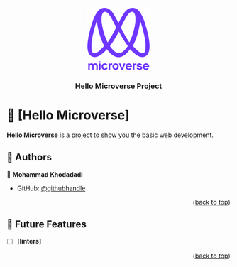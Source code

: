 <a name="readme-top"></a>

<!--
HOW TO USE:
This is an example of how you may give instructions on setting up your project locally.

Modify this file to match your project and remove sections that don't apply.

REQUIRED SECTIONS:
- Table of Contents
- About the Project
  - Built With
  - Live Demo
- Getting Started
- Authors
- Future Features
- Contributing
- Show your support
- Acknowledgements
- License

After you're finished please remove all the comments and instructions!
-->

<div align="center">
  <img src="murple_logo.png" alt="logo" width="140"  height="auto" />
  <br/>
  <h3><b>Hello Microverse Project</b></h3>
</div>
<!-- TABLE OF CONTENTS -->
<!-- PROJECT DESCRIPTION -->

# 📖 [Hello Microverse] <a name="about-project"></a>

**Hello Microverse** is a project to show you the basic web development.


<!-- Features -->
<!-- LIVE DEMO -->
<!-- GETTING STARTED -->
<!--Example command:```shgem install rails```-->
<!--
Example commands:

```sh
  cd my-folder
  git clone git@github.com:myaccount/my-project.git
```
--->
<!-- AUTHORS -->

## 👥 Authors <a name="Mohammad Khodadadi"></a>


👤 **Mohammad Khodadadi**

- GitHub: [@githubhandle](https://github.com/Mohammad-Khodadadi7)

<p align="right">(<a href="#readme-top">back to top</a>)</p>

<!-- FUTURE FEATURES -->

## 🔭 Future Features <a name="future-features"></a>


- [ ] **[linters]**
<p align="right">(<a href="#readme-top">back to top</a>)</p>

<!-- CONTRIBUTING -->